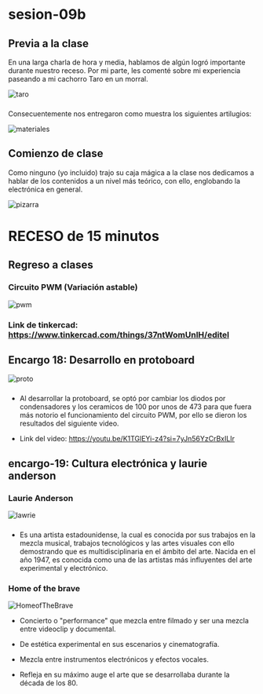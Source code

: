 # sesion-09b

## **Previa a la clase**

En una larga charla de hora y media, hablamos de algún logró importante durante nuestro receso. Por mi parte, les comenté sobre mi experiencia paseando a mi cachorro Taro en un morral.

![taro](https://github.com/duckusu/dis8644-2025-1/blob/main/23-duckusu/sesion-09b/archivos/taro.png)

###

Consecuentemente nos entregaron como muestra los siguientes artilugios:

![materiales](https://github.com/duckusu/dis8644-2025-1/blob/main/23-duckusu/sesion-09b/archivos/materiales.png)

###

## **Comienzo de clase**

Como ninguno (yo incluido) trajo su caja mágica a la clase nos dedicamos a hablar de los contenidos a un nivel más teórico, con ello, englobando la electrónica en general.

![pizarra](https://github.com/duckusu/dis8644-2025-1/blob/main/23-duckusu/sesion-09b/archivos/pizarra.jpg)

# RECESO de 15 minutos

## Regreso a clases

### Circuito PWM (Variación astable)

![pwm](https://github.com/duckusu/dis8644-2025-1/blob/main/23-duckusu/sesion-09b/archivos/pwm.png)

### Link de tinkercad: <https://www.tinkercad.com/things/37ntWomUnlH/editel>

## Encargo 18: Desarrollo en protoboard

![proto](https://github.com/duckusu/dis8644-2025-1/blob/main/23-duckusu/sesion-09b/archivos/proto.png)

###

- Al desarrollar la protoboard, se optó por cambiar los diodos por condensadores y los ceramicos de 100 por unos de 473 para que fuera más notorio el funcionamiento del circuito PWM, por ello se dieron los resultados del siguiente video.

- Link del video: <https://youtu.be/K1TGlEYi-z4?si=7yJn56YzCrBxILIr>

## encargo-19: Cultura electrónica y laurie anderson

### Laurie Anderson

![lawrie](https://github.com/duckusu/dis8644-2025-1/blob/main/23-duckusu/sesion-09b/archivos/lawrie.png)

###

- Es una artista estadounidense, la cual es conocida por sus trabajos en la mezcla musical, trabajos tecnológicos y las artes visuales con ello demostrando que es multidisciplinaria en el ámbito del arte. Nacida en el año 1947, es conocida como una de las artistas más influyentes del arte experimental y electrónico.

### Home of the brave

![HomeofTheBrave](https://github.com/duckusu/dis8644-2025-1/blob/main/23-duckusu/sesion-09b/archivos/HomeofTheBrave.png)

- Concierto o "performance" que mezcla entre filmado y ser una mezcla entre videoclip y documental.

- De estética experimental en sus escenarios y cinematografía.

- Mezcla entre instrumentos electrónicos y efectos vocales.

- Refleja en su máximo auge el arte que se desarrollaba durante la década de los 80.
